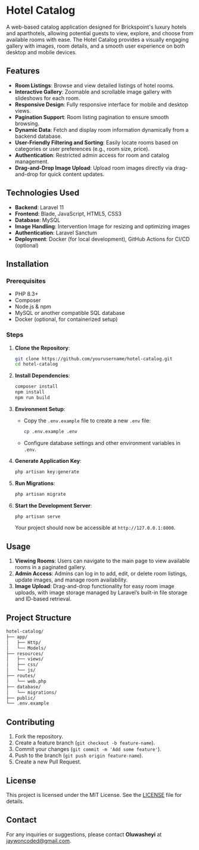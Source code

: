 # Hotel Catalog

A web-based catalog application designed for Brickspoint's luxury hotels and aparthotels, allowing potential guests to view, explore, and choose from available rooms with ease. The Hotel Catalog provides a visually engaging gallery with images, room details, and a smooth user experience on both desktop and mobile devices.

## Features

- **Room Listings**: Browse and view detailed listings of hotel rooms.
- **Interactive Gallery**: Zoomable and scrollable image gallery with slideshows for each room.
- **Responsive Design**: Fully responsive interface for mobile and desktop views.
- **Pagination Support**: Room listing pagination to ensure smooth browsing.
- **Dynamic Data**: Fetch and display room information dynamically from a backend database.
- **User-Friendly Filtering and Sorting**: Easily locate rooms based on categories or user preferences (e.g., room size, price).
- **Authentication**: Restricted admin access for room and catalog management.
- **Drag-and-Drop Image Upload**: Upload room images directly via drag-and-drop for quick content updates.

## Technologies Used

- **Backend**: Laravel 11
- **Frontend**: Blade, JavaScript, HTML5, CSS3
- **Database**: MySQL
- **Image Handling**: Intervention Image for resizing and optimizing images
- **Authentication**: Laravel Sanctum
- **Deployment**: Docker (for local development), GitHub Actions for CI/CD (optional)

## Installation

### Prerequisites

- PHP 8.3+
- Composer
- Node.js & npm
- MySQL or another compatible SQL database
- Docker (optional, for containerized setup)

### Steps

1. **Clone the Repository**:
    ```bash
    git clone https://github.com/yourusername/hotel-catalog.git
    cd hotel-catalog
    ```

2. **Install Dependencies**:
    ```bash
    composer install
    npm install
    npm run build
    ```

3. **Environment Setup**:
    - Copy the `.env.example` file to create a new `.env` file:
        ```bash
        cp .env.example .env
        ```
    - Configure database settings and other environment variables in `.env`.

4. **Generate Application Key**:
    ```bash
    php artisan key:generate
    ```

5. **Run Migrations**:
    ```bash
    php artisan migrate
    ```

6. **Start the Development Server**:
    ```bash
    php artisan serve
    ```

    Your project should now be accessible at `http://127.0.0.1:8000`.

## Usage

1. **Viewing Rooms**: Users can navigate to the main page to view available rooms in a paginated gallery.
2. **Admin Access**: Admins can log in to add, edit, or delete room listings, update images, and manage room availability.
3. **Image Upload**: Drag-and-drop functionality for easy room image uploads, with image storage managed by Laravel’s built-in file storage and ID-based retrieval.

## Project Structure

```bash
hotel-catalog/
├── app/
│   ├── Http/
│   └── Models/
├── resources/
│   ├── views/
│   ├── css/
│   └── js/
├── routes/
│   └── web.php
├── database/
│   └── migrations/
├── public/
└── .env.example
```

## Contributing

1. Fork the repository.
2. Create a feature branch (`git checkout -b feature-name`).
3. Commit your changes (`git commit -m 'Add some feature'`).
4. Push to the branch (`git push origin feature-name`).
5. Create a new Pull Request.

## License

This project is licensed under the MIT License. See the [LICENSE](LICENSE) file for details.

## Contact

For any inquiries or suggestions, please contact **Oluwasheyi** at [jaywoncoded@gmail.com](mailto:jaywoncoded@gmail.com).
